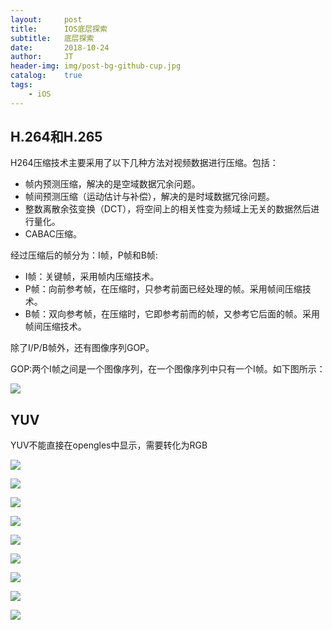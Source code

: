 ```yaml
---
layout:     post
title:      IOS底层探索
subtitle:   底层探索
date:       2018-10-24
author:     JT
header-img: img/post-bg-github-cup.jpg
catalog:    true
tags:
    - iOS
---
```



## H.264和H.265

H264压缩技术主要采用了以下几种方法对视频数据进行压缩。包括：

* 帧内预测压缩，解决的是空域数据冗余问题。
* 帧间预测压缩（运动估计与补偿），解决的是时域数据冗徐问题。
* 整数离散余弦变换（DCT），将空间上的相关性变为频域上无关的数据然后进行量化。
* CABAC压缩。

经过压缩后的帧分为：I帧，P帧和B帧:

* I帧：关键帧，采用帧内压缩技术。
* P帧：向前参考帧，在压缩时，只参考前面已经处理的帧。采用帧间压缩技术。
* B帧：双向参考帧，在压缩时，它即参考前而的帧，又参考它后面的帧。采用帧间压缩技术。

除了I/P/B帧外，还有图像序列GOP。

GOP:两个I帧之间是一个图像序列，在一个图像序列中只有一个I帧。如下图所示：

![](https://wtj900.github.io/img/ffmpeg/GOP.png)

## YUV

YUV不能直接在opengles中显示，需要转化为RGB

![](https://wtj900.github.io/img/ffmpeg/格式文件.png)

![](https://wtj900.github.io/img/ffmpeg/解码头文件.png)

![](https://wtj900.github.io/img/ffmpeg/解码文件实现-1.png)

![](https://wtj900.github.io/img/ffmpeg/解码文件实现-2.png)

![](https://wtj900.github.io/img/ffmpeg/解码文件实现-3.png)

![](https://wtj900.github.io/img/ffmpeg/解码文件实现-4.png)

![](https://wtj900.github.io/img/ffmpeg/解码文件实现-5.png)

![](https://wtj900.github.io/img/ffmpeg/解码实现.png)

![](https://wtj900.github.io/img/ffmpeg/音频编解码过程.png)





















